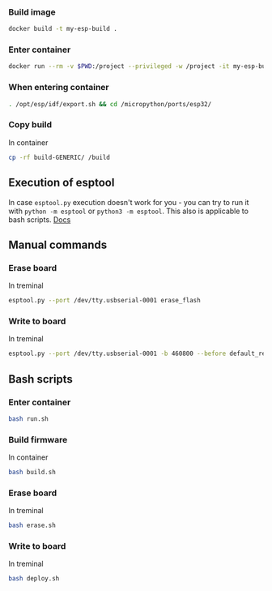 ### Build image

```bash
docker build -t my-esp-build .
```

### Enter container

```bash
docker run --rm -v $PWD:/project --privileged -w /project -it my-esp-build
```

### When entering container

```bash
. /opt/esp/idf/export.sh && cd /micropython/ports/esp32/
```

### Copy build
In container
```bash
cp -rf build-GENERIC/ /build
```

## Execution of esptool
In case `esptool.py` execution doesn't work for you - you can try to run it with `python -m esptool` or `python3 -m esptool`. This also is applicable to bash scripts. [Docs](https://docs.espressif.com/projects/esptool/en/latest/esp32/installation.html)

## Manual commands

### Erase board
In treminal
```bash
esptool.py --port /dev/tty.usbserial-0001 erase_flash
```

### Write to board
In treminal
```bash
esptool.py --port /dev/tty.usbserial-0001 -b 460800 --before default_reset --after hard_reset --chip esp32  write_flash --flash_mode dio --flash_size detect --flash_freq 40m 0x1000 build-GENERIC/bootloader/bootloader.bin 0x8000 build-GENERIC/partition_table/partition-table.bin 0x10000 build-GENERIC/micropython.bin
```


## Bash scripts

### Enter container
```bash
bash run.sh
```

### Build firmware
In container
```bash
bash build.sh
```

### Erase board
In treminal
```bash
bash erase.sh
```

### Write to board
In treminal
```bash
bash deploy.sh
```
